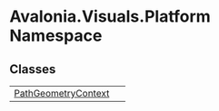 # Avalonia.Visuals.Platform Namespace






## Classes
<table>
<tr>
<td><a href="T_Avalonia_Visuals_Platform_PathGeometryContext">PathGeometryContext</a></td>
<td> </td>
</tr>
</table>
